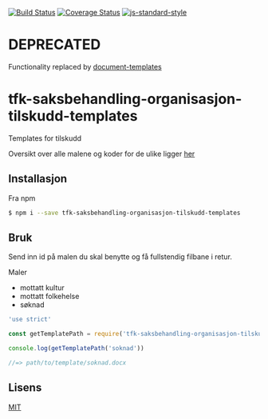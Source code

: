 [![Build Status](https://travis-ci.org/telemark/tfk-saksbehandling-organisasjon-tilskudd-templates.svg?branch=master)](https://travis-ci.org/telemark/tfk-saksbehandling-organisasjon-tilskudd-templates)
[![Coverage Status](https://coveralls.io/repos/telemark/tfk-saksbehandling-organisasjon-tilskudd-templates/badge.svg?branch=master&service=github)](https://coveralls.io/github/telemark/tfk-saksbehandling-organisasjon-tilskudd-templates?branch=master)
[![js-standard-style](https://img.shields.io/badge/code%20style-standard-brightgreen.svg?style=flat)](https://github.com/feross/standard)

# DEPRECATED

Functionality replaced by [document-templates](https://github.com/telemark/document-templates)

# tfk-saksbehandling-organisasjon-tilskudd-templates

Templates for tilskudd

Oversikt over alle malene og koder for de ulike ligger [her](docs/templates.md)

## Installasjon

Fra npm

```sh
$ npm i --save tfk-saksbehandling-organisasjon-tilskudd-templates
```

## Bruk
Send inn id på malen du skal benytte og få fullstendig filbane i retur.

Maler
- mottatt kultur
- mottatt folkehelse
- søknad

```JavaScript
'use strict'

const getTemplatePath = require('tfk-saksbehandling-organisasjon-tilskudd-templates')

console.log(getTemplatePath('soknad'))

//=> path/to/template/soknad.docx
```

## Lisens

[MIT](LICENSE)
